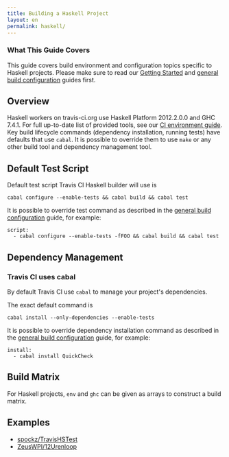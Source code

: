 ```yaml
---
title: Building a Haskell Project
layout: en
permalink: haskell/
---
```


### What This Guide Covers

This guide covers build environment and configuration topics specific to Haskell projects. Please make sure to read our [Getting Started](/docs/user/getting-started/) and [general build configuration](/docs/user/build-configuration/) guides first.

## Overview

Haskell workers on travis-ci.org use Haskell Platform 2012.2.0.0 and GHC 7.4.1. For full up-to-date list of provided tools, see
our [CI environment guide](/docs/user/ci-environment/). Key build lifecycle commands (dependency installation, running tests) have
defaults that use `cabal`. It is possible to override them to use `make` or any other build tool and dependency management tool.


## Default Test Script

Default test script Travis CI Haskell builder will use is

    cabal configure --enable-tests && cabal build && cabal test

It is possible to override test command as described in the [general build configuration](/docs/user/build-configuration/) guide, for example:

    script:
      - cabal configure --enable-tests -fFOO && cabal build && cabal test


## Dependency Management

### Travis CI uses cabal

By default Travis CI use `cabal` to manage your project's dependencies.

The exact default command is

    cabal install --only-dependencies --enable-tests

It is possible to override dependency installation command as described in the [general build configuration](/docs/user/build-configuration/) guide,
for example:

    install:
      - cabal install QuickCheck


## Build Matrix

For Haskell projects, `env` and `ghc` can be given as arrays
to construct a build matrix.

## Examples

* [spockz/TravisHSTest](https://github.com/spockz/TravisHSTest/blob/master/.travis.yml)
* [ZeusWPI/12Urenloop](https://github.com/ZeusWPI/12Urenloop/blob/master/.travis.yml)

